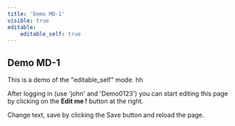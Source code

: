 ```yaml
---
title: 'Demo MD-1'
visible: true
editable:
    editable_self: true
---
```


## Demo MD-1

This is a demo of the "editable_self" mode. hh

After logging in (use 'john' and 'Demo0123') you can start editing this page by clicking on the <b>Edit me !</b> button at the right.

Change text, save by clicking the Save button and reload the page.
